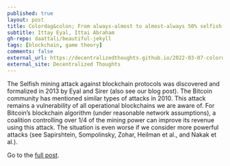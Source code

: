 ```yaml
---
published: true
layout: post
title: Colordag&colon; From always-almost to almost-always 50% selfish mining resilience
subtitle: Ittay Eyal, Ittai Abraham
gh-repo: daattali/beautiful-jekyll
tags: [blockchain, game theory]
comments: false
external_url: https://decentralizedthoughts.github.io/2022-03-07-colordag-from-always-almost-to-almost-always-50-percent-selfish-mining-resilience/
external_site: Decentralized Thoughts
---
```


The Selfish mining attack against blockchain protocols was discovered and formalized in 2013 by Eyal and Sirer (also see our blog post). The Bitcoin community has mentioned similar types of attacks in 2010. This attack remains a vulnerability of all operational blockchains we are aware of. For Bitcoin’s blockchain algorithm (under reasonable network assumptions), a coalition controlling over 1/4 of the mining power can improve its revenue using this attack. The situation is even worse if we consider more powerful attacks (see Sapirshtein, Sompolinsky, Zohar, Heilman et al., and Nakak et al.).

Go to the <a href="{{ page.external_url }}">full post</a>.
